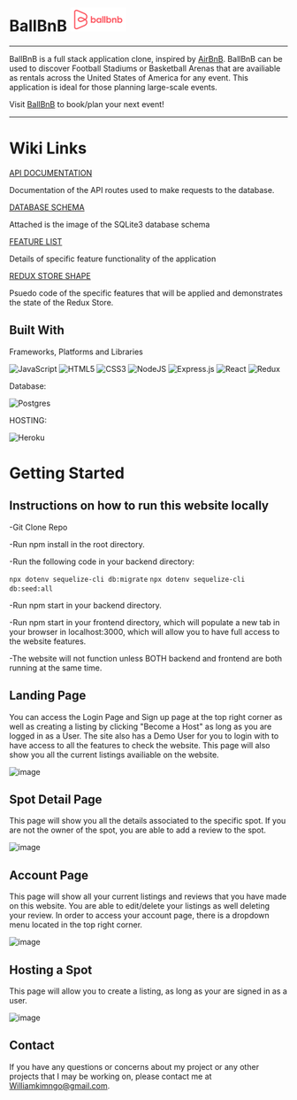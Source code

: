 # BallBnB ![image](https://raw.githubusercontent.com/williamkimngo/API-Project-Airbnb/main/assets/ballbnb3.png)

***

BallBnB is a full stack application clone, inspired by [AirBnB](https://www.airbnb.com/). BallBnB can be used to discover Football Stadiums or Basketball Arenas that are availiable as rentals across the United States of America for any event. This application is ideal for those planning large-scale events.

Visit [BallBnB](https://ballbnb-project.herokuapp.com/) to book/plan your next event!

***

# Wiki Links

[API DOCUMENTATION](https://github.com/williamkimngo/API-Project-Airbnb/wiki/API-DOCUMENTATION)

Documentation of the API routes used to make requests to the database.

[DATABASE SCHEMA](https://github.com/williamkimngo/API-Project-Airbnb/wiki/DATABASE-SCHEMA)

Attached is the image of the SQLite3 database schema

[FEATURE LIST](https://github.com/williamkimngo/API-Project-Airbnb/wiki/FEATURE-LIST)

Details of specific feature functionality of the application

[REDUX STORE SHAPE](https://github.com/williamkimngo/API-Project-Airbnb/wiki/REDUX-STORE-SHAPE)

Psuedo code of the specific features that will be applied and demonstrates the state of the Redux Store.

## Built With

Frameworks, Platforms and Libraries

![JavaScript](https://img.shields.io/badge/javascript-%23323330.svg?style=for-the-badge&logo=javascript&logoColor=%23F7DF1E)
![HTML5](https://img.shields.io/badge/html5-%23E34F26.svg?style=for-the-badge&logo=html5&logoColor=white)
![CSS3](https://img.shields.io/badge/css3-%231572B6.svg?style=for-the-badge&logo=css3&logoColor=white)
![NodeJS](https://img.shields.io/badge/node.js-6DA55F?style=for-the-badge&logo=node.js&logoColor=white)
![Express.js](https://img.shields.io/badge/express.js-%23404d59.svg?style=for-the-badge&logo=express&logoColor=%2361DAFB)
![React](https://img.shields.io/badge/react-%2320232a.svg?style=for-the-badge&logo=react&logoColor=%2361DAFB)
![Redux](https://img.shields.io/badge/redux-%23593d88.svg?style=for-the-badge&logo=redux&logoColor=white)

Database:

![Postgres](https://img.shields.io/badge/postgres-%23316192.svg?style=for-the-badge&logo=postgresql&logoColor=white)

HOSTING:

![Heroku](https://img.shields.io/badge/heroku-%23430098.svg?style=for-the-badge&logo=heroku&logoColor=white)

# Getting Started

## Instructions on how to run this website locally
-Git Clone Repo

-Run npm install in the root directory.

-Run the following code in your backend directory: 

```npx dotenv sequelize-cli db:migrate```
```npx dotenv sequelize-cli db:seed:all```

-Run npm start in your backend directory.

-Run npm start in your frontend directory, which will populate a new tab in your browser in localhost:3000, which will allow you to have full access to the website features.

-The website will not function unless BOTH backend and frontend are both running at the same time.


## Landing Page

You can access the Login Page and Sign up page at the top right corner as well as creating a listing by clicking "Become a Host" as long as you are logged in as a User. The site also has a Demo User for you to login with to have access to all the features to check the website. This page will also show you all the current listings availiable on the website.

![image](https://i.imgur.com/NCMG97L.png)

## Spot Detail Page



This page will show you all the details associated to the specific spot. If you are not the owner of the spot, you are able to add a review to the spot.

![image](https://i.imgur.com/MAlVUw5.png)


## Account Page


This page will show all your current listings and reviews that you have made on this website. You are able to edit/delete your listings as well deleting your review. In order to access your account page, there is a dropdown menu located in the top right corner.

![image](https://i.imgur.com/mZiwvWt.png)


## Hosting a Spot


This page will allow you to create a listing, as long as your are signed in as a user.

![image](https://i.imgur.com/wo6VkPg.png)




## Contact


If you have any questions or concerns about my project or any other projects that I may be working on, please contact me at Williamkimngo@gmail.com.
